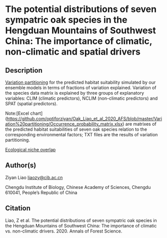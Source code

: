 # The potential distributions of seven sympatric oak species in the Hengduan Mountains of Southwest China: The importance of climatic, non-climatic and spatial drivers

## Description

[Variation partitioning](https://github.com/optiforziyan/Oak_Liao_et_al_2020_AFS/tree/master/Variation%20partitioning) 
for the predicted habitat suitability simulated by our ensemble models in terms of fractions of variation explained. Variation of the species data matrix is explained by three groups of explanatory variables: CLIM (climatic predictors), NCLIM (non-climatic predictors) and SPAT (spatial predictors).

Note:[Excel chart] (https://github.com/optiforziyan/Oak_Liao_et_al_2020_AFS/blob/master/Variation%20partitioning/Occurrence_probability_matrix.xlsx)
are matrixes of the predicted habitat suitabilities of seven oak species relation to the corresponding environmental factors; TXT files are the results of variation partitioning.

[Ecological niche overlap](https://github.com/optiforziyan/Oak_Liao_et_al_2020_AFS/tree/master/Ecological%20niche%20overlap)




## Author(s)

Ziyan Liao liaozy@cib.ac.cn

Chengdu Institute of Biology, Chinese Academy of Sciences, Chengdu 610041, People’s Republic of China


## Citation
Liao, Z et al. The potential distributions of seven sympatric oak species in the Hengduan Mountains of Southwest China: The importance of climatic vs. non-climatic drivers. 2020. Annals of Forest Science.
